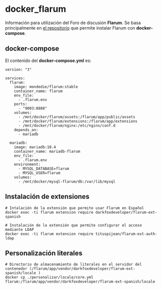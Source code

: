 # docker_flarum

Información para utilización del Foro de discusión **Flarum**. Se basa principalmente en [el repositorio](https://github.com/mondediefr/docker-flarum) que permite instalar Flarum con **docker-compose**.

## docker-compose
El contenido del **docker-compose.yml** es:
```
version: "3"

services:
  flarum:
    image: mondedie/flarum:stable
    container_name: flarum
    env_file:
      - .flarum.env
    ports:
      - "9003:8888"
    volumes:
      - /mnt/docker/flarum/assets:/flarum/app/public/assets
      - /mnt/docker/flarum/extensions:/flarum/app/extensions
      - /mnt/docker/flarum/nginx:/etc/nginx/conf.d
    depends_on:
      - mariadb

  mariadb:
    image: mariadb:10.4
    container_name: mariadb-flarum
    env_file:
      - .flarum.env
    environment:
      - MYSQL_DATABASE=flarum
      - MYSQL_USER=flarum
    volumes:
      - /mnt/docker/mysql-flarum/db:/var/lib/mysql
```

## Instalación de extensiones

```
# Intalación de la extensión que permite usar Flarum en Español
docker exec -ti flarum extension require darkfoxdeveloper/flarum-ext-spanish

# Instalación de la extensión que permite configurar el acceso mediante LDAP
docker exec -ti flarum extension require tituspijean/flarum-ext-auth-ldap
```

## Personalización literales
```
# Directorio de almacenamiento de literales en el servidor del contenedor (/flarum/app/vendor/darkfoxdeveloper/flarum-ext-spanish/locale )
docker cp ./personalizar/locale/core.yml flarum:/flarum/app/vendor/darkfoxdeveloper/flarum-ext-spanish/locale
```
